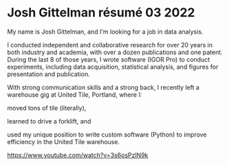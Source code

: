 # Josh Gittelman résumé 03 2022
My name is Josh Gittelman, and I'm looking for a job in data analysis.

I conducted independent and collaborative research for over 20 years in both industry and academia, with over a dozen publications and one patent. During the last 8 of those years, I wrote software (IGOR Pro) to conduct experiments, including data acquisition, statistical analysis, and figures for presentation and publication. 

With strong communication skills and a strong back, I recently left a warehouse gig at United Tile, Portland, where I: 

moved tons of tile (literally), 

learned to drive a forklift, and 

used my unique position to write custom software (Python) to improve efficiency in the United Tile warehouse.

https://www.youtube.com/watch?v=3s6osPzlN9k

